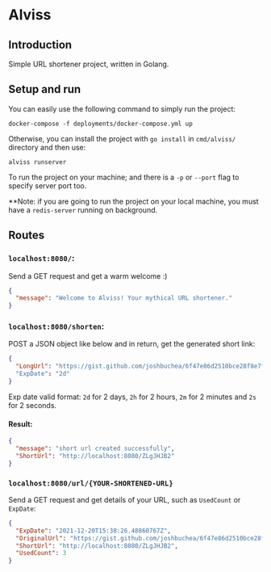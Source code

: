 # Alviss

## Introduction
Simple URL shortener project, written in Golang.

## Setup and run

You can easily use the following command to simply run the project:
```
docker-compose -f deployments/docker-compose.yml up
```

Otherwise, you can install the project with `go install` in `cmd/alviss/` directory and then use:
```
alviss runserver
```
To run the project on your machine; and there is a `-p` or `--port` flag to specify server port too.

**Note: if you are going to run the project on your local machine, you must have a `redis-server` running on background.

## Routes
### `localhost:8080/`:
Send a GET request and get a warm welcome :)
```JSON
{
  "message": "Welcome to Alviss! Your mythical URL shortener."
}
```


### `localhost:8080/shorten`:
POST a JSON object like below and in return, get the generated short link:
```JSON
{
  "LongUrl": "https://gist.github.com/joshbuchea/6f47e86d2510bce28f8e7f42ae84c716"
  "ExpDate": "2d"
}
```
Exp date valid format: `2d` for 2 days, `2h` for 2 hours, `2m` for 2 minutes and `2s` for 2 seconds.

#### Result:
```JSON
{
  "message": "short url created successfully",
  "ShortUrl": "http://localhost:8080/ZLgJHJB2"
}
```

### `localhost:8080/url/{YOUR-SHORTENED-URL}`
Send a GET request and get details of your URL, such as `UsedCount` or `ExpDate`:
```JSON
{
  "ExpDate": "2021-12-20T15:38:26.48860767Z",
  "OriginalUrl": "https://gist.github.com/joshbuchea/6f47e86d2510bce28f8e7f42ae84c716",
  "ShortUrl": "http://localhost:8080/ZLgJHJB2",
  "UsedCount": 3
}
```
